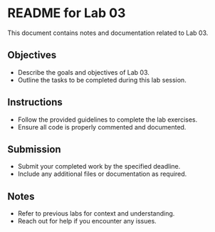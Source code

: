# README for Lab 03

This document contains notes and documentation related to Lab 03. 

## Objectives
- Describe the goals and objectives of Lab 03.
- Outline the tasks to be completed during this lab session.

## Instructions
- Follow the provided guidelines to complete the lab exercises.
- Ensure all code is properly commented and documented.

## Submission
- Submit your completed work by the specified deadline.
- Include any additional files or documentation as required.

## Notes
- Refer to previous labs for context and understanding.
- Reach out for help if you encounter any issues.